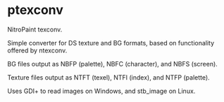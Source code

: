 # ptexconv

NitroPaint texconv.

Simple converter for DS texture and BG formats, based on functionality offered by ntexconv.

BG files output as NBFP (palette), NBFC (character), and NBFS (screen). 

Texture files output as NTFT (texel), NTFI (index), and NTFP (palette). 

Uses GDI+ to read images on Windows, and stb_image on Linux.
